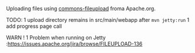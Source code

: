 
Uploading files using [commons-fileupload](http://commons.apache.org/proper/commons-fileupload/) froma Apache.org.

TODO:
1 upload directory remains in src/main/webapp after `mvn jetty:run`
1 add progress page call

WARN !
1 Problem when running on Jetty :https://issues.apache.org/jira/browse/FILEUPLOAD-136

